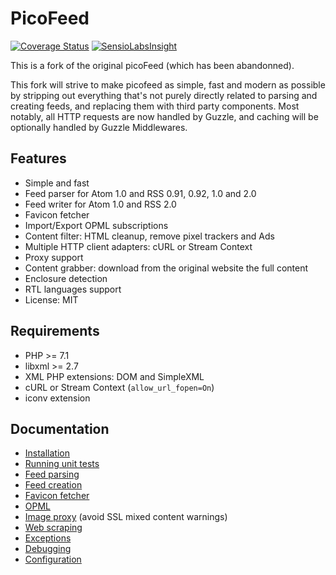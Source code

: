 PicoFeed
========
[![Coverage Status](https://coveralls.io/repos/github/nicolus/picoFeed/badge.svg)](https://coveralls.io/github/nicolus/picoFeed) [![SensioLabsInsight](https://insight.sensiolabs.com/projects/d76c5af7-a39c-46e9-9657-8a23046f17e7/mini.png)](https://insight.sensiolabs.com/projects/d76c5af7-a39c-46e9-9657-8a23046f17e7)

This is a fork of the original picoFeed (which has been abandonned).

This fork will strive to make picofeed as simple, fast and modern as possible by stripping out everything that's not purely directly related to parsing and creating feeds, and replacing them with third party components. Most notably, all HTTP requests are now handled by Guzzle, and caching will be optionally handled by Guzzle Middlewares.



Features
--------

- Simple and fast
- Feed parser for Atom 1.0 and RSS 0.91, 0.92, 1.0 and 2.0
- Feed writer for Atom 1.0 and RSS 2.0
- Favicon fetcher
- Import/Export OPML subscriptions
- Content filter: HTML cleanup, remove pixel trackers and Ads
- Multiple HTTP client adapters: cURL or Stream Context
- Proxy support
- Content grabber: download from the original website the full content
- Enclosure detection
- RTL languages support
- License: MIT

Requirements
------------

- PHP >= 7.1
- libxml >= 2.7
- XML PHP extensions: DOM and SimpleXML
- cURL or Stream Context (`allow_url_fopen=On`)
- iconv extension

Documentation
-------------

- [Installation](docs/installation.markdown)
- [Running unit tests](docs/tests.markdown)
- [Feed parsing](docs/feed-parsing.markdown)
- [Feed creation](docs/feed-creation.markdown)
- [Favicon fetcher](docs/favicon.markdown)
- [OPML](docs/opml.markdown)
- [Image proxy](docs/image-proxy.markdown) (avoid SSL mixed content warnings)
- [Web scraping](docs/grabber.markdown)
- [Exceptions](docs/exceptions.markdown)
- [Debugging](docs/debugging.markdown)
- [Configuration](docs/config.markdown)
